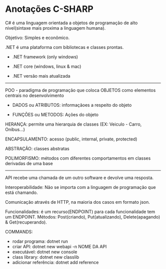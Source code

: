 # Anotações C-SHARP
C# é uma linguagem orientada a objetos de programação de alto nivel(sintaxe mais proxima a linguagem humana).

Objetivo: Simples e econômico.


.NET é uma plataforma com bibliotecas e classes prontas.

- .NET framework (only windows)

- .NET core (windows, linux & mac)

- .NET versão mais atualizada

 

-----------------------------------------------------------------------------------------------------

POO - paradigma de programação que coloca OBJETOS como elementos centrais no desenvolvimento

 

- DADOS ou ATRIBUTOS: informaçãoes a respeito do objeto

- FUNÇÕES ou METODOS: Ações do objeto

 

HERANÇA: permite uma hierarquia de classes (EX: Veiculo - Carro, Onibus...)

ENCAPSULAMENTO: acesso (public, internal, private, protected)

ABSTRAÇÃO: classes abstratas

POLIMORFISMO: métodos com diferentes comportamentos em classes derivadas de uma base

-----------------------------------------------------------------------------------------------------

API recebe uma chamada de um outro software e devolve uma resposta.

Interoperabilidade: Não se importa com a linguagem de programação que está chamando.

Comunicação através de HTTP, na maioria dos casos em formato json.

Funcionalidades: é um recurso(ENDPOINT) para cada funcionalidade tem um ENDPOINT.
Métodos: Post(criando), Put(atualizando), Delete(apagando) & Get(recuperando).

COMMANDS:

- rodar programa: dotnet run
- criar API: dotnet new webapi -n NOME DA API
- executável: dotnet new console
- class library: dotnet new classlib
- adicionar referência: dotnet add reference




